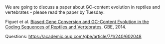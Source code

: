We are going to discuss a paper about GC-content evolution in reptiles and vertebrates - please read the paper by Tuesday:

Figuet et al. [Biased Gene Conversion and GC-Content Evolution in the Coding Sequences of Reptiles and Vertebrates](https://academic.oup.com/gbe/article/7/1/240/602048). GBE, 2014.

Questions:
https://academic.oup.com/gbe/article/7/1/240/602048
